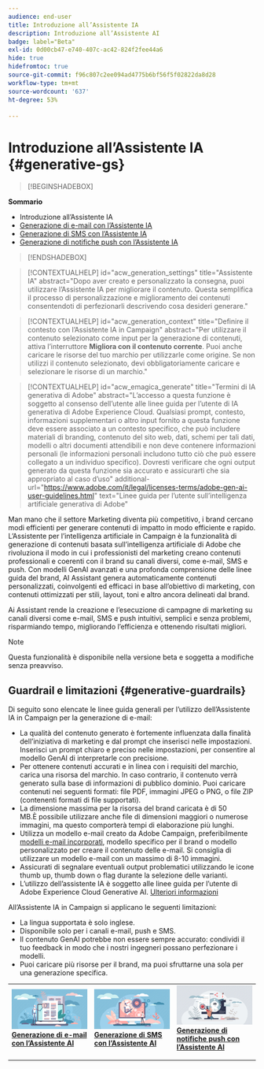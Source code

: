 ```yaml
---
audience: end-user
title: Introduzione all’Assistente IA
description: Introduzione all’Assistente AI
badge: label="Beta"
exl-id: 0d00cb47-e740-407c-ac42-824f2fee44a6
hide: true
hidefromtoc: true
source-git-commit: f96c807c2ee094ad4775b6bf56f5f02822da8d28
workflow-type: tm+mt
source-wordcount: '637'
ht-degree: 53%

---
```


# Introduzione all’Assistente IA {#generative-gs}

>[!BEGINSHADEBOX]

**Sommario**

* Introduzione all’Assistente IA
* [Generazione di e-mail con l’Assistente IA](generative-content.md)
* [Generazione di SMS con l’Assistente IA](generative-sms.md)
* [Generazione di notifiche push con l’Assistente IA](generative-push.md)

>[!ENDSHADEBOX]

>[!CONTEXTUALHELP]
>id="acw_generation_settings"
>title="Assistente IA"
>abstract="Dopo aver creato e personalizzato la consegna, puoi utilizzare l’Assistente IA per migliorare il contenuto. Questa semplifica il processo di personalizzazione e miglioramento dei contenuti consentendoti di perfezionarli descrivendo cosa desideri generare."


>[!CONTEXTUALHELP]
>id="acw_generation_context"
>title="Definire il contesto con l’Assistente IA in Campaign"
>abstract="Per utilizzare il contenuto selezionato come input per la generazione di contenuti, attiva l’interruttore **Migliora con il contenuto corrente**. Puoi anche caricare le risorse del tuo marchio per utilizzarle come origine. Se non utilizzi il contenuto selezionato, devi obbligatoriamente caricare e selezionare le risorse di un marchio."


>[!CONTEXTUALHELP]
>id="acw_emagica_generate"
>title="Termini di IA generativa di Adobe"
>abstract="L’accesso a questa funzione è soggetto al consenso dell’utente alle linee guida per l’utente di IA generativa di Adobe Experience Cloud. Qualsiasi prompt, contesto, informazioni supplementari o altro input fornito a questa funzione deve essere associato a un contesto specifico, che può includere materiali di branding, contenuto del sito web, dati, schemi per tali dati, modelli o altri documenti attendibili e non deve contenere informazioni personali (le informazioni personali includono tutto ciò che può essere collegato a un individuo specifico). Dovresti verificare che ogni output generato da questa funzione sia accurato e assicurarti che sia appropriato al caso d’uso"
>additional-url="https://www.adobe.com/it/legal/licenses-terms/adobe-gen-ai-user-guidelines.html" text="Linee guida per l’utente sull’intelligenza artificiale generativa di Adobe"

Man mano che il settore Marketing diventa più competitivo, i brand cercano modi efficienti per generare contenuti di impatto in modo efficiente e rapido. L’Assistente per l’intelligenza artificiale in Campaign è la funzionalità di generazione di contenuti basata sull’intelligenza artificiale di Adobe che rivoluziona il modo in cui i professionisti del marketing creano contenuti professionali e coerenti con il brand su canali diversi, come e-mail, SMS e push. Con modelli GenAI avanzati e una profonda comprensione delle linee guida del brand, AI Assistant genera automaticamente contenuti personalizzati, coinvolgenti ed efficaci in base all’obiettivo di marketing, con contenuti ottimizzati per stili, layout, toni e altro ancora delineati dal brand.

Ai Assistant rende la creazione e l’esecuzione di campagne di marketing su canali diversi come e-mail, SMS e push intuitivi, semplici e senza problemi, risparmiando tempo, migliorando l’efficienza e ottenendo risultati migliori.

>[!NOTE]
>
>Questa funzionalità è disponibile nella versione beta e soggetta a modifiche senza preavviso.

## Guardrail e limitazioni {#generative-guardrails}

Di seguito sono elencate le linee guida generali per l’utilizzo dell’Assistente IA in Campaign per la generazione di e-mail:

* La qualità del contenuto generato è fortemente influenzata dalla finalità dell’iniziativa di marketing e dal prompt che inserisci nelle impostazioni. Inserisci un prompt chiaro e preciso nelle impostazioni, per consentire al modello GenAI di interpretarle con precisione. 
* Per ottenere contenuti accurati e in linea con i requisiti del marchio, carica una risorsa del marchio. In caso contrario, il contenuto verrà generato sulla base di informazioni di pubblico dominio. Puoi caricare contenuti nei seguenti formati: file PDF, immagini JPEG o PNG, o file ZIP (contenenti formati di file supportati).
* La dimensione massima per la risorsa del brand caricata è di 50 MB.È possibile utilizzare anche file di dimensioni maggiori o numerose immagini, ma questo comporterà tempi di elaborazione più lunghi.
* Utilizza un modello e-mail creato da Adobe Campaign, preferibilmente [modelli e-mail incorporati](../email/create-email-templates.md), modello specifico per il brand o modello personalizzato per creare il contenuto delle e-mail. Si consiglia di utilizzare un modello e-mail con un massimo di 8-10 immagini.
* Assicurati di segnalare eventuali output problematici utilizzando le icone thumb up, thumb down o flag durante la selezione delle varianti.
* L’utilizzo dell’assistente IA è soggetto alle linee guida per l’utente di Adobe Experience Cloud Generative AI. [Ulteriori informazioni](https://www.adobe.com/it/legal/licenses-terms/adobe-gen-ai-user-guidelines.html)

All’Assistente IA in Campaign si applicano le seguenti limitazioni:

* La lingua supportata è solo inglese.
* Disponibile solo per i canali e-mail, push e SMS.
* Il contenuto GenAI potrebbe non essere sempre accurato: condividi il tuo feedback in modo che i nostri ingegneri possano perfezionare i modelli.
* Puoi caricare più risorse per il brand, ma puoi sfruttarne una sola per una generazione specifica.

<table style="table-layout:fixed"><tr style="border: 0;">
<td>
<a href="generative-content.md">
<img alt="Generazione di e-mail" src="assets/do-not-localize/text-genai.jpeg">
</a>
<div>
<a href="generative-content.md"><strong>Generazione di e-mail con l’Assistente AI</strong></a>
</div>
<p>
</td>
<td>
<a href="generative-sms.md">
<img alt="Generazione di SMS" src="assets/do-not-localize/image-genai.jpeg">
</a>
<div><a href="generative-sms.md"><strong>Generazione di SMS con l’Assistente AI</strong>
</div>
<p>
</td>
<td>
<a href="generative-push.md">
<img alt="Generazione push" src="assets/do-not-localize/email-genai.jpeg">
</a>
<div>
<a href="generative-push.md"><strong>Generazione di notifiche push con l’Assistente AI</strong></a>
</div>
<p></td>
</tr></table>
